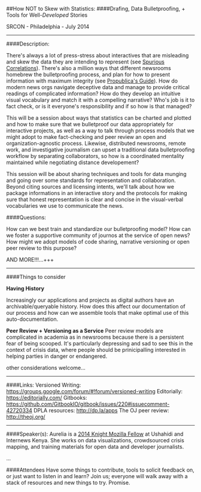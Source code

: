 ##How NOT to Skew with Statistics: 
####Drafing, Data Bulletproofing, + Tools for Well-*Developed* Stories

SRCON - Philadelphia - July 2014

-----

####Description: 

There's always a lot of press-stress about interactives that are misleading and skew the data they are intending to represent (see [Spurious Correlations](http://www.tylervigen.com/)). There's also a million ways that different newsrooms homebrew the bulletproofing process, and plan for how to present information with maximum integrity (see [Propublica's Guide](https://github.com/propublica/guides/blob/master/data-bulletproofing.md)). How do modern news orgs navigate deceptive data and manage to provide critical readings of complicated information? How do they develop an intuitive visual vocabulary and match it with a compelling narrative? Who's job is it to fact check, or is it everyone's responsibility and if so how is that managed?

This will be a session about ways that statistics can be charted and plotted and how to make sure that we bulletproof our data appropriately for interactive projects, as well as a way to talk through process models that we might adopt to make fact-checking and peer review an open and organization-agnostic process. Likewise, distributed newsrooms, remote work, and investigative journalism can upset a traditional data bulletproofing workflow by separating collaborators, so how is a coordinated mentality maintained while negotiating distance developement? 

This session will be about sharing techniques and tools for data munging and going over some standards for representation and collaboration. Beyond citing sources and licensing intents, we'll talk about how we package informations in an interactive story and the protocols for making sure that honest representation is clear and concise in the visual-verbal vocabularies we use to communicate the news.  

####Questions:

How can we best train and standardize our bulletproofing model? 
How can we foster a supportive community of journos at the service of open news? 
How might we adopt models of code sharing, narrative versioning or open peer review to this purpose?

AND MORE!!!...+++

---
####Things to consider

**Having History**  

Increasingly our applications and projects as digital authors have an archivable/queryable history. How does this affect our documentation of our process and how can we assemble tools that make optimal use of this auto-documentation.

**Peer Review + Versioning as a Service**
Peer review models are complicated in academia as in newsrooms because there is a persistent fear of being scooped. It's particularly depressing and sad to see this in the context of crisis data, where people should be prinicipalling interested in helping parties in danger or endangered.

other considerations welcome...

----
####Links:
Versioned Writing: https://groups.google.com/forum/#!forum/versioned-writing
Editorially: https://editorially.com/
Gitbooks: https://github.com/GitbookIO/gitbook/issues/220#issuecomment-42720334
DPLA resources: http://dp.la/apps
The OJ peer review: http://theoj.org/

------
####Speaker(s):
Aurelia is a [2014 Knight Mozilla Fellow](http://opennews.org/fellowships/2014meet.html) at Ushahidi and Internews Kenya. She works on data visualizations, crowdsourced crisis mapping, and training materials for open data and developer journalists. 

...

####Attendees
Have some things to contribute, tools to solicit feedback on, or just want to listen in and learn? Join us; everyone will walk away with a stack of resources and new things to try. Promise.

